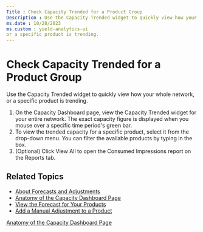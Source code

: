 ```yaml
---
Title : Check Capacity Trended for a Product Group
Description : Use the Capacity Trended widget to quickly view how your whole network,
ms.date : 10/28/2023
ms.custom : yield-analytics-ui
or a specific product is trending.
---
```



# Check Capacity Trended for a Product Group



Use the Capacity Trended widget to quickly view how your whole network,
or a specific product is trending.

1.  On the Capacity Dashboard page, view the Capacity Trended widget for
    your entire network. The exact capacity figure is displayed when you
    mouse over a specific time period's green bar.
2.  To view the trended capacity for a specific product, select it from
    the drop-down menu. You can filter the available products by typing
    in the box.
3.  (Optional) Click View All to open
    the Consumed Impressions report on
    the Reports tab.


## Related Topics

- <a href="about-forecasts-and-adjustments.md" class="xref">About
  Forecasts and Adjustments</a>
- <a href="anatomy-of-the-capacity-dashboard-page.md"
  class="xref">Anatomy of the Capacity Dashboard Page</a>
- <a href="view-the-forecast-for-your-products.md" class="xref">View the
  Forecast for Your Products</a>
- <a href="add-a-manual-adjustment-to-a-product.md" class="xref">Add a
  Manual Adjustment to a Product</a>






<a href="anatomy-of-the-capacity-dashboard-page.md"
class="link">Anatomy of the Capacity Dashboard Page</a>







